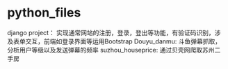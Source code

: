 # python_files
django project：
实现通常网站的注册，登录，登出等功能，有验证码识别，涉及表单交互，前端如登录界面等运用Bootstrap
Douyu_danmu:
斗鱼弹幕抓取，分析用户等级以及发送弹幕的频率
suzhou_houseprice:
通过贝壳网爬取苏州二手房
